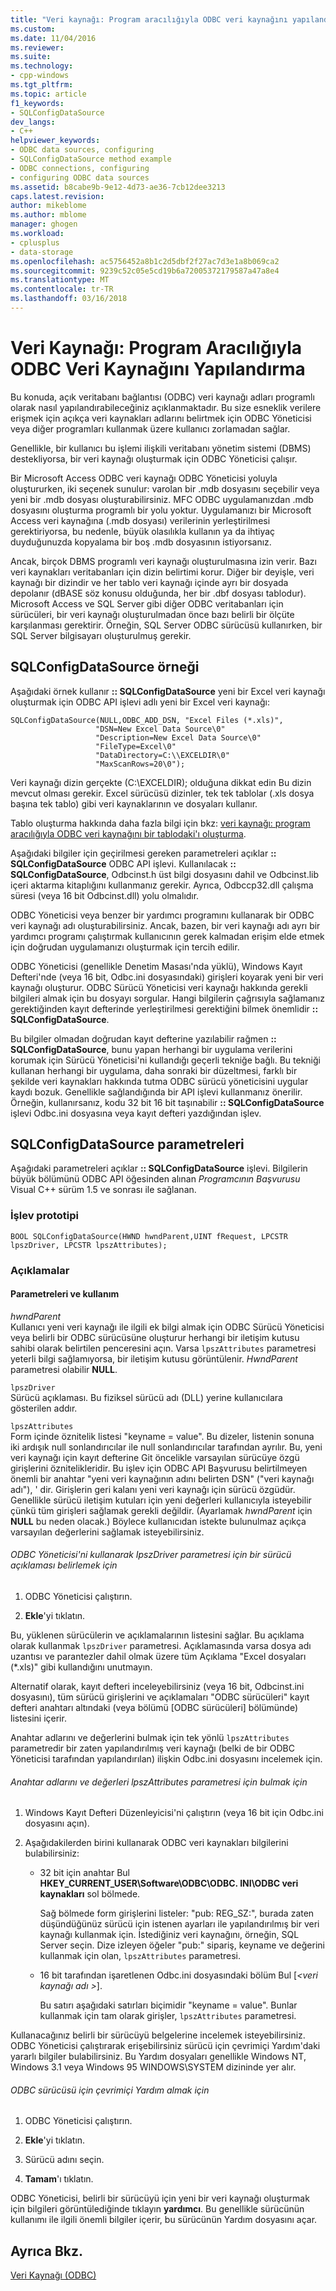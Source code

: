 ```yaml
---
title: "Veri kaynağı: Program aracılığıyla ODBC veri kaynağını yapılandırma | Microsoft Docs"
ms.custom: 
ms.date: 11/04/2016
ms.reviewer: 
ms.suite: 
ms.technology:
- cpp-windows
ms.tgt_pltfrm: 
ms.topic: article
f1_keywords:
- SQLConfigDataSource
dev_langs:
- C++
helpviewer_keywords:
- ODBC data sources, configuring
- SQLConfigDataSource method example
- ODBC connections, configuring
- configuring ODBC data sources
ms.assetid: b8cabe9b-9e12-4d73-ae36-7cb12dee3213
caps.latest.revision: 
author: mikeblome
ms.author: mblome
manager: ghogen
ms.workload:
- cplusplus
- data-storage
ms.openlocfilehash: ac5756452a8b1c2d5dbf2f27ac7d3e1a8b069ca2
ms.sourcegitcommit: 9239c52c05e5cd19b6a72005372179587a47a8e4
ms.translationtype: MT
ms.contentlocale: tr-TR
ms.lasthandoff: 03/16/2018
---
```

# <a name="data-source-programmatically-configuring-an-odbc-data-source"></a>Veri Kaynağı: Program Aracılığıyla ODBC Veri Kaynağını Yapılandırma
Bu konuda, açık veritabanı bağlantısı (ODBC) veri kaynağı adları programlı olarak nasıl yapılandırabileceğiniz açıklanmaktadır. Bu size esneklik verilere erişmek için açıkça veri kaynakları adlarını belirtmek için ODBC Yöneticisi veya diğer programları kullanmak üzere kullanıcı zorlamadan sağlar.  
  
 Genellikle, bir kullanıcı bu işlemi ilişkili veritabanı yönetim sistemi (DBMS) destekliyorsa, bir veri kaynağı oluşturmak için ODBC Yöneticisi çalışır.  
  
 Bir Microsoft Access ODBC veri kaynağı ODBC Yöneticisi yoluyla oluştururken, iki seçenek sunulur: varolan bir .mdb dosyasını seçebilir veya yeni bir .mdb dosyası oluşturabilirsiniz. MFC ODBC uygulamanızdan .mdb dosyasını oluşturma programlı bir yolu yoktur. Uygulamanızı bir Microsoft Access veri kaynağına (.mdb dosyası) verilerinin yerleştirilmesi gerektiriyorsa, bu nedenle, büyük olasılıkla kullanın ya da ihtiyaç duyduğunuzda kopyalama bir boş .mdb dosyasının istiyorsanız.  
  
 Ancak, birçok DBMS programlı veri kaynağı oluşturulmasına izin verir. Bazı veri kaynakları veritabanları için dizin belirtimi korur. Diğer bir deyişle, veri kaynağı bir dizindir ve her tablo veri kaynağı içinde ayrı bir dosyada depolanır (dBASE söz konusu olduğunda, her bir .dbf dosyası tablodur). Microsoft Access ve SQL Server gibi diğer ODBC veritabanları için sürücüleri, bir veri kaynağı oluşturulmadan önce bazı belirli bir ölçüte karşılanması gerektirir. Örneğin, SQL Server ODBC sürücüsü kullanırken, bir SQL Server bilgisayarı oluşturulmuş gerekir.  
  
##  <a name="_core_sqlconfigdatasource_example"></a> SQLConfigDataSource örneği  
 Aşağıdaki örnek kullanır **:: SQLConfigDataSource** yeni bir Excel veri kaynağı oluşturmak için ODBC API işlevi adlı yeni bir Excel veri kaynağı:  
  
```  
SQLConfigDataSource(NULL,ODBC_ADD_DSN, "Excel Files (*.xls)",   
                   "DSN=New Excel Data Source\0"   
                   "Description=New Excel Data Source\0"   
                   "FileType=Excel\0"   
                   "DataDirectory=C:\\EXCELDIR\0"   
                   "MaxScanRows=20\0");  
```  
  
 Veri kaynağı dizin gerçekte (C:\EXCELDIR); olduğuna dikkat edin Bu dizin mevcut olması gerekir. Excel sürücüsü dizinler, tek tek tablolar (.xls dosya başına tek tablo) gibi veri kaynaklarının ve dosyaları kullanır.  
  
 Tablo oluşturma hakkında daha fazla bilgi için bkz: [veri kaynağı: program aracılığıyla ODBC veri kaynağını bir tablodaki'ı oluşturma](../../data/odbc/data-source-programmatically-creating-a-table-in-an-odbc-data-source.md).  
  
 Aşağıdaki bilgiler için geçirilmesi gereken parametreleri açıklar **:: SQLConfigDataSource** ODBC API işlevi. Kullanılacak **:: SQLConfigDataSource**, Odbcinst.h üst bilgi dosyasını dahil ve Odbcinst.lib içeri aktarma kitaplığını kullanmanız gerekir. Ayrıca, Odbccp32.dll çalışma süresi (veya 16 bit Odbcinst.dll) yolu olmalıdır.  
  
 ODBC Yöneticisi veya benzer bir yardımcı programını kullanarak bir ODBC veri kaynağı adı oluşturabilirsiniz. Ancak, bazen, bir veri kaynağı adı ayrı bir yardımcı programı çalıştırmak kullanıcının gerek kalmadan erişim elde etmek için doğrudan uygulamanızı oluşturmak için tercih edilir.  
  
 ODBC Yöneticisi (genellikle Denetim Masası'nda yüklü), Windows Kayıt Defteri'nde (veya 16 bit, Odbc.ini dosyasındaki) girişleri koyarak yeni bir veri kaynağı oluşturur. ODBC Sürücü Yöneticisi veri kaynağı hakkında gerekli bilgileri almak için bu dosyayı sorgular. Hangi bilgilerin çağrısıyla sağlamanız gerektiğinden kayıt defterinde yerleştirilmesi gerektiğini bilmek önemlidir **:: SQLConfigDataSource**.  
  
 Bu bilgiler olmadan doğrudan kayıt defterine yazılabilir rağmen **:: SQLConfigDataSource**, bunu yapan herhangi bir uygulama verilerini korumak için Sürücü Yöneticisi'ni kullandığı geçerli tekniğe bağlı. Bu tekniği kullanan herhangi bir uygulama, daha sonraki bir düzeltmesi, farklı bir şekilde veri kaynakları hakkında tutma ODBC sürücü yöneticisini uygular kaydı bozuk. Genellikle sağlandığında bir API işlevi kullanmanız önerilir. Örneğin, kullanırsanız, kodu 32 bit 16 bit taşınabilir **:: SQLConfigDataSource** işlevi Odbc.ini dosyasına veya kayıt defteri yazdığından işlev.  
  
##  <a name="_core_sqlconfigdatasource_parameters"></a> SQLConfigDataSource parametreleri  
 Aşağıdaki parametreleri açıklar **:: SQLConfigDataSource** işlevi. Bilgilerin büyük bölümünü ODBC API öğesinden alınan *Programcının Başvurusu* Visual C++ sürüm 1.5 ve sonrası ile sağlanan.  
  
###  <a name="_core_function_prototype"></a> İşlev prototipi  
  
```  
BOOL SQLConfigDataSource(HWND hwndParent,UINT fRequest, LPCSTR lpszDriver, LPCSTR lpszAttributes);  
```  
  
### <a name="remarks"></a>Açıklamalar  
  
####  <a name="_core_parameters_and_usage"></a> Parametreleri ve kullanım  
 *hwndParent*  
 Kullanıcı yeni veri kaynağı ile ilgili ek bilgi almak için ODBC Sürücü Yöneticisi veya belirli bir ODBC sürücüsüne oluşturur herhangi bir iletişim kutusu sahibi olarak belirtilen penceresini açın. Varsa `lpszAttributes` parametresi yeterli bilgi sağlamıyorsa, bir iletişim kutusu görüntülenir. *HwndParent* parametresi olabilir **NULL**.  
  
 `lpszDriver`  
 Sürücü açıklaması. Bu fiziksel sürücü adı (DLL) yerine kullanıcılara gösterilen addır.  
  
 `lpszAttributes`  
 Form içinde öznitelik listesi "keyname = value". Bu dizeler, listenin sonuna iki ardışık null sonlandırıcılar ile null sonlandırıcılar tarafından ayrılır. Bu, yeni veri kaynağı için kayıt defterine Git öncelikle varsayılan sürücüye özgü girişlerini öznitelikleridir. Bu işlev için ODBC API Başvurusu belirtilmeyen önemli bir anahtar "yeni veri kaynağının adını belirten DSN" ("veri kaynağı adı"), ' dir. Girişlerin geri kalanı yeni veri kaynağı için sürücü özgüdür. Genellikle sürücü iletişim kutuları için yeni değerleri kullanıcıyla isteyebilir çünkü tüm girişleri sağlamak gerekli değildir. (Ayarlamak *hwndParent* için **NULL** bu neden olacak.) Böylece kullanıcıdan istekte bulunulmaz açıkça varsayılan değerlerini sağlamak isteyebilirsiniz.  
  
###### <a name="to-determine-the-description-of-a-driver-for-the-lpszdriver-parameter-using-odbc-administrator"></a>ODBC Yöneticisi'ni kullanarak IpszDriver parametresi için bir sürücü açıklaması belirlemek için  
  
1.  ODBC Yöneticisi çalıştırın.  
  
2.  **Ekle**'yi tıklatın.  
  
 Bu, yüklenen sürücülerin ve açıklamalarının listesini sağlar. Bu açıklama olarak kullanmak `lpszDriver` parametresi. Açıklamasında varsa dosya adı uzantısı ve parantezler dahil olmak üzere tüm Açıklama "Excel dosyaları (*.xls)" gibi kullandığını unutmayın.  
  
 Alternatif olarak, kayıt defteri inceleyebilirsiniz (veya 16 bit, Odbcinst.ini dosyasını), tüm sürücü girişlerini ve açıklamaları "ODBC sürücüleri" kayıt defteri anahtarı altındaki (veya bölümü [ODBC sürücüleri] bölümünde) listesini içerir.  
  
 Anahtar adlarını ve değerlerini bulmak için tek yönlü `lpszAttributes` parametredir bir zaten yapılandırılmış veri kaynağı (belki de bir ODBC Yöneticisi tarafından yapılandırılan) ilişkin Odbc.ini dosyasını incelemek için.  
  
###### <a name="to-find-keynames-and-values-for-the-lpszattributes-parameter"></a>Anahtar adlarını ve değerleri lpszAttributes parametresi için bulmak için  
  
1.  Windows Kayıt Defteri Düzenleyicisi'ni çalıştırın (veya 16 bit için Odbc.ini dosyasını açın).  
  
2.  Aşağıdakilerden birini kullanarak ODBC veri kaynakları bilgilerini bulabilirsiniz:  
  
    -   32 bit için anahtar Bul **HKEY_CURRENT_USER\Software\ODBC\ODBC. INI\ODBC veri kaynakları** sol bölmede.  
  
         Sağ bölmede form girişlerini listeler: "pub: REG_SZ:*<data source name>*", burada  *<data source name>*  zaten düşündüğünüz sürücü için istenen ayarları ile yapılandırılmış bir veri kaynağı kullanmak için. İstediğiniz veri kaynağını, örneğin, SQL Server seçin. Dize izleyen öğeler "pub:" sipariş, keyname ve değerini kullanmak için olan, `lpszAttributes` parametresi.  
  
    -   16 bit tarafından işaretlenen Odbc.ini dosyasındaki bölüm Bul [*\<veri kaynağı adı >*].  
  
         Bu satırı aşağıdaki satırları biçimidir "keyname = value". Bunlar kullanmak için tam olarak girişler, `lpszAttributes` parametresi.  
  
 Kullanacağınız belirli bir sürücüyü belgelerine incelemek isteyebilirsiniz. ODBC Yöneticisi çalıştırarak erişebilirsiniz sürücü için çevrimiçi Yardım'daki yararlı bilgiler bulabilirsiniz. Bu Yardım dosyaları genellikle Windows NT, Windows 3.1 veya Windows 95 WINDOWS\SYSTEM dizininde yer alır.  
  
###### <a name="to-obtain-online-help-for-your-odbc-driver"></a>ODBC sürücüsü için çevrimiçi Yardım almak için  
  
1.  ODBC Yöneticisi çalıştırın.  
  
2.  **Ekle**'yi tıklatın.  
  
3.  Sürücü adını seçin.  
  
4.  **Tamam**'ı tıklatın.  
  
 ODBC Yöneticisi, belirli bir sürücüyü için yeni bir veri kaynağı oluşturmak için bilgileri görüntülediğinde tıklayın **yardımcı**. Bu genellikle sürücünün kullanımı ile ilgili önemli bilgiler içerir, bu sürücünün Yardım dosyasını açar.  
  
## <a name="see-also"></a>Ayrıca Bkz.  
 [Veri Kaynağı (ODBC)](../../data/odbc/data-source-odbc.md)